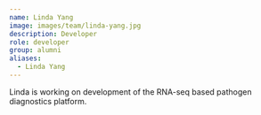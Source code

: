 ```yaml
---
name: Linda Yang
image: images/team/linda-yang.jpg
description: Developer
role: developer
group: alumni
aliases:
  - Linda Yang
---
```


Linda is working on development of the RNA-seq based pathogen diagnostics platform.
